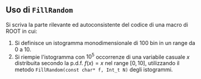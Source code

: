 ## Uso di `FillRandom`

Si scriva la parte rilevante ed autoconsistente del codice di una macro di ROOT in cui:

1. Si definisce un istogramma monodimensionale di 100 bin in un range da 0 a 10.
2. Si riempie l'istogramma con $10^5$ occorrenze di una variabile casuale $x$ distribuita secondo la p.d.f. $f(x)=x$ nel range $[0,10]$, utilizzando il metodo `FillRandom(const char* f, Int_t N)` degli istogrammi.
